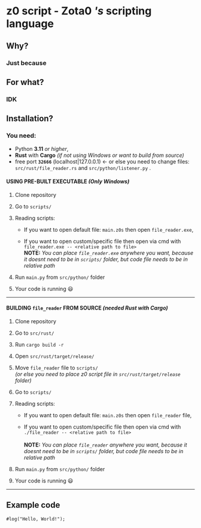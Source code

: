 # **z0 script** - **Zota0** *'s* scripting language

## **Why?**

### Just because

## **For what?**

### IDK

## **Installation?**

### You need: 
- Python **3.11** *or higher*,
- **Rust** with **Cargo** *(if not using Windows or want to build from source)*
-  free port **`32666`** (localhost|127.0.0.1) <- or else you need to change files: <br />`src/rust/file_reader.rs` and `src/python/listener.py` .

#### **USING PRE-BUILT EXECUTABLE** *(Only Windows)*

1. Clone repository

2. Go to `scripts/`

3. Reading scripts:
    * If you want to open default file: `main.z0s` then open `file_reader.exe`,

    * If you want to open custom/specific file then open via cmd with `file_reader.exe -- <relative path to file>` <br /> **NOTE:** *You can place `file_reader.exe` anywhere you want, because it doesnt need to be in `scripts/` folder, but code file needs to be in relative path*

4. Run `main.py` from `src/python/` folder

5. Your code is running 😃

---

#### **BUILDING `file_reader` FROM SOURCE** *(needed **Rust** with **Cargo**)*

1. Clone repository

2. Go to `src/rust/`

3. Run `cargo build -r`

4. Open `src/rust/target/release/`

5. Move `file_reader` file to `scripts/` <br /> *(or else you need to place z0 script file in `src/rust/target/release` folder)*

7. Go to `scripts/`

8. Reading scripts:
    * If you want to open default file: `main.z0s` then open `file_reader` file,

    * If you want to open custom/specific file then open via cmd with `./file_reader -- <relative path to file>` <br /><br /> **NOTE:** *You can place `file_reader` anywhere you want, because it doesnt need to be in `scripts/` folder, but code file needs to be in relative path*

9. Run `main.py` from `src/python/` folder

10. Your code is running 😃

---

## Example code

``` z0s
#log("Hello, World!");
```
